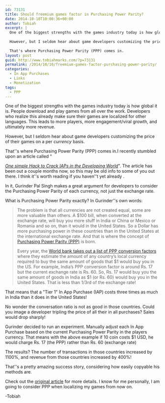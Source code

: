 ```yaml
---
id: 73131
title: Should freemium games factor in Purchasing Power Parity?
date: 2014-10-10T10:00:36+00:00
author: Tobiah
excerpt: |
  One of the biggest strengths with the games industry today is how global it is. People download and play games from all over the work. Developers who realize this already make sure their games are localized for other languages. This leads to more players, more engagement/viral growth, and ultimately more revenue.
  
  However, but I seldom hear about game developers customizing the price of their games on a per currency basis.
  
  That's where Purchasing Power Parity (PPP) comes in.
layout: post
guid: http://www.tobiahmarks.com/?p=73131
permalink: /2014/10/10/freemium-games-factor-purchasing-power-parity/
categories:
  - In App Purchases
  - Links
  - Monetization
tags:
  - PPP
---
```

One of the biggest strengths with the games industry today is how global it is. People download and play games from all over the work. Developers who realize this already make sure their games are localized for other languages. This leads to more players, more engagement/viral growth, and ultimately more revenue.

However, but I seldom hear about game developers customizing the price of their games on a per _currency_ basis.

That''s where Purchasing Power Parity (PPP) comes in.<!--more-->I recently stumbled upon an article called "

<a href="https://medium.com/marketing-hashcube/one-simple-hack-to-crack-iaps-in-the-developing-world-a3a2751a0f94" target="_blank"><em>One simple Hack to Crack IAPs in the Developing World</em></a>". The article has been out a couple months now, so this may be old info to some of you out there. I think it''s worth reading if you haven''t yet already .

In it, Gurinder Pal Singh makes a great argument for developers to consider the Purchasing Power Parity of each currency, not just the exchange rate.

What is Purchasing Power Parity exactly? In Gurinder''s own words:

> <p class="graf--p">
>   The problem is that all currencies are not created equal, some are more valuable than others. A $100 bill, when converted at the exchange rate, will buy you more stuff in India or China or Mexico or Romania and so on, than it would in the United States. So a Dollar has more purchasing power in these countries than in the United States at the international exchange rate. And that is where the concept of <a class="markup--anchor markup--p-anchor" href="http://en.wikipedia.org/wiki/Purchasing_power_parity" target="_blank" rel="nofollow" data-href="http://en.wikipedia.org/wiki/Purchasing_power_parity">Purchasing Power Parity (PPP)</a> is born.
> </p>
> 
> <p class="graf--p">
>   Every year, the <a class="markup--anchor markup--p-anchor" href="http://data.worldbank.org/indicator/PA.NUS.PPP" target="_blank" rel="nofollow" data-href="http://data.worldbank.org/indicator/PA.NUS.PPP">World bank takes out a list of PPP conversion factors</a> where they estimate the amount of any country’s local currency required to buy the same amount of goods that $1 would buy you in the US. For example, India’s PPP conversion factor is around Rs. 17 but the current exchange rate is Rs. 60. So, Rs. 17 would buy you the same amount of goods in India as $1 (or Rs. 60) would buy you in the United States. That is less than 1/3rd of the exchange rate!
> </p>

That means that a "Tier 1" In App Purchase (IAP) costs three times as much in India than it does in the United States!

No wonder the conversation ratio is not as good in those countries. Could you image a developer tripling the price of all their in all purchases? Sales would drop sharply!

Gurinder decided to run an experiment. Manually adjust each In App Purchase based on the current Purchasing Power Parity in the players currency. That means with the above example if 10 coin costs $1 USD, he would charge Rs. 17 (the PPP) rather than Rs. 60 (exchange rate)

The results? The number of transactions in those countries increased by 1100%, and revenue from those countries increased by 400%!

That''s a pretty amazing success story, considering how easily copyable his methods are.

Check out the <a href="https://medium.com/marketing-hashcube/one-simple-hack-to-crack-iaps-in-the-developing-world-a3a2751a0f94" target="_blank">original article</a> for more details. I know for me personally, I am going to consider PPP when localizing my games from now on.

-Tobiah